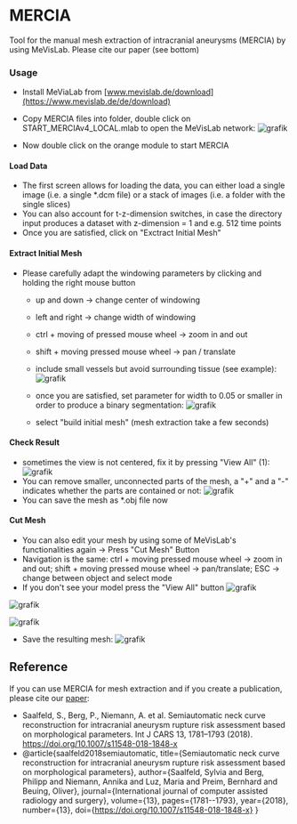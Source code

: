 # MERCIA
Tool for the manual mesh extraction of intracranial aneurysms (MERCIA) by using MeVisLab.
Please cite our paper (see bottom)

### Usage
* Install MeViaLab from [www.mevislab.de/download](https://www.mevislab.de/de/download)
* Copy MERCIA files into folder, double click on START_MERCIAv4_LOCAL.mlab to open the MeVisLab network:
 ![grafik](https://github.com/user-attachments/assets/508415f7-b070-47c7-99c9-9df8cc56c191)

* Now double click on the orange module to start MERCIA

#### Load Data
* The first screen allows for loading the data, you can either load a single image (i.e. a single *.dcm file) or a stack of images (i.e. a folder with the single slices)
* You can also account for t-z-dimension switches, in case the directory input produces a dataset with z-dimension = 1 and e.g. 512 time points
* Once you are satisfied, click on "Exctract Initial Mesh"

#### Extract Initial Mesh
* Please carefully adapt the windowing parameters by clicking and holding the right mouse button
  * up and down -> change center of windowing
  * left and right -> change width of windowing
  * ctrl + moving of pressed mouse wheel -> zoom in and out
  * shift + moving pressed mouse wheel -> pan / translate
  * include small vessels but avoid surrounding tissue (see example): ![grafik](https://github.com/user-attachments/assets/53fad388-8808-4fa2-a07f-1e72d82ae8a2)
 
  * once you are satisfied, set parameter for width to 0.05 or smaller in order to produce a binary segmentation: ![grafik](https://github.com/user-attachments/assets/1227bc25-0acf-4e04-bb4a-e37483e54b91)
  * select "build initial mesh" (mesh extraction take a few seconds)
 
#### Check Result
* sometimes the view is not centered, fix it by pressing "View All" (1): ![grafik](https://github.com/user-attachments/assets/31c01ec0-70f7-46bd-9a53-a8cfe64ba45b)
* You can remove smaller, unconnected parts of the mesh, a "+" and a "-" indicates whether the parts are contained or not: ![grafik](https://github.com/user-attachments/assets/b1be3678-c398-4663-843a-d3c66ad887f6)
* You can save the mesh as *.obj file now

#### Cut Mesh
* You can also edit your mesh by using some of MeVisLab's functionalities again -> Press "Cut Mesh" Button
* Navigation is the same: ctrl + moving pressed mouse wheel -> zoom in and out; shift + moving pressed mouse wheel -> pan/translate; ESC -> change between object and select mode
* If you don't see your model press the "View All" button ![grafik](https://github.com/user-attachments/assets/57942b5d-29df-4693-b3d7-ae6210a6b0cb)

![grafik](https://github.com/user-attachments/assets/8a83c8be-6888-4cc8-94e8-189d88967d50)

![grafik](https://github.com/user-attachments/assets/cb276f91-b279-4fc1-8708-66fc392f16f4)

* Save the resulting mesh: ![grafik](https://github.com/user-attachments/assets/b7e07449-18c1-45a1-afa1-703717aeb593)


## Reference
If you can use MERCIA for mesh extraction and if you create a publication, please cite our [paper](https://link.springer.com/article/10.1007/s11548-018-1848-x):
* Saalfeld, S., Berg, P., Niemann, A. et al. Semiautomatic neck curve reconstruction for intracranial aneurysm rupture risk assessment based on morphological parameters. Int J CARS 13, 1781–1793 (2018). https://doi.org/10.1007/s11548-018-1848-x
* @article{saalfeld2018semiautomatic,
  title={Semiautomatic neck curve reconstruction for intracranial aneurysm rupture risk assessment based on morphological parameters},
  author={Saalfeld, Sylvia and Berg, Philipp and Niemann, Annika and Luz, Maria and Preim, Bernhard and Beuing, Oliver},
  journal={International journal of computer assisted radiology and surgery},
  volume={13},
  pages={1781--1793},
  year={2018},
  number={13},
  doi={https://doi.org/10.1007/s11548-018-1848-x}
}








  

